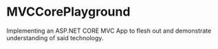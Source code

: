# MVCCorePlayground
Implementing an ASP.NET CORE MVC App to flesh out and demonstrate understanding of said technology.
